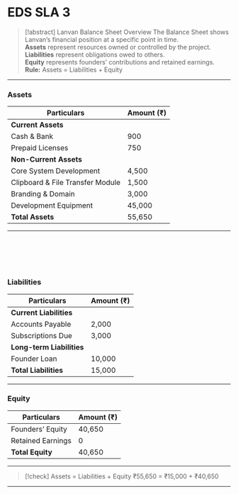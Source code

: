 

# **EDS SLA 3**



> [!abstract] Lanvan Balance Sheet Overview
 The Balance Sheet shows Lanvan’s financial position at a specific point in time.  
> **Assets** represent resources owned or controlled by the project.  
> **Liabilities** represent obligations owed to others.  
> **Equity** represents founders’ contributions and retained earnings.  
> **Rule:** Assets = Liabilities + Equity



***

### **Assets**

| Particulars | Amount (₹) |
| --- | --- |
| **Current Assets** |     |
| Cash & Bank | 900 |
| Prepaid Licenses | 750 |
| **Non-Current Assets** |     |
| Core System Development | 4,500 |
| Clipboard & File Transfer Module | 1,500 |
| Branding & Domain | 3,000 |
| Development Equipment | 45,000 |
| **Total Assets** | 55,650 |

***
<br><br><br><br>

### **Liabilities**

| Particulars | Amount (₹) |
| --- | --- |
| **Current Liabilities** |     |
| Accounts Payable | 2,000 |
| Subscriptions Due | 3,000 |
| **Long-term Liabilities** |     |
| Founder Loan | 10,000 |
| **Total Liabilities** | 15,000 |

***

### **Equity**

| Particulars | Amount (₹) |
| --- | --- |
| Founders’ Equity | 40,650 |
| Retained Earnings | 0   |
| **Total Equity** | 40,650 |

***


> [!check] Assets = Liabilities + Equity
> ₹55,650 = ₹15,000 + ₹40,650

***
